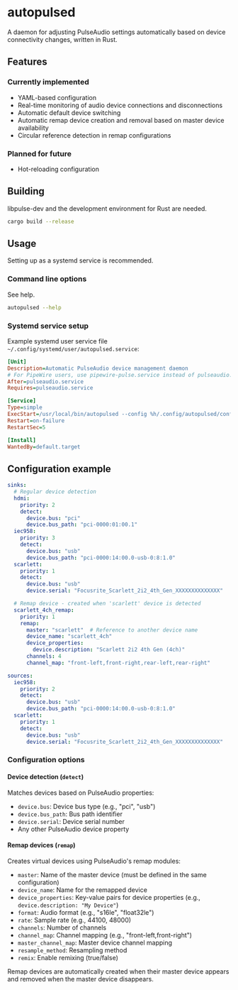 # autopulsed

A daemon for adjusting PulseAudio settings automatically based on device connectivity changes, written in Rust.

## Features

### Currently implemented

- YAML-based configuration
- Real-time monitoring of audio device connections and disconnections
- Automatic default device switching
- Automatic remap device creation and removal based on master device availability
- Circular reference detection in remap configurations

### Planned for future

- Hot-reloading configuration

## Building

libpulse-dev and the development environment for Rust are needed.

```bash
cargo build --release
```

## Usage

Setting up as a systemd service is recommended.

### Command line options

See help.

```bash
autopulsed --help
```

### Systemd service setup

Example systemd user service file `~/.config/systemd/user/autopulsed.service`:

```ini
[Unit]
Description=Automatic PulseAudio device management daemon
# For PipeWire users, use pipewire-pulse.service instead of pulseaudio.service
After=pulseaudio.service
Requires=pulseaudio.service

[Service]
Type=simple
ExecStart=/usr/local/bin/autopulsed --config %h/.config/autopulsed/config.yml
Restart=on-failure
RestartSec=5

[Install]
WantedBy=default.target
```

## Configuration example

```yaml
sinks:
  # Regular device detection
  hdmi:
    priority: 2
    detect:
      device.bus: "pci"
      device.bus_path: "pci-0000:01:00.1"
  iec958:
    priority: 3
    detect:
      device.bus: "usb"
      device.bus_path: "pci-0000:14:00.0-usb-0:8:1.0"
  scarlett:
    priority: 1
    detect:
      device.bus: "usb"
      device.serial: "Focusrite_Scarlett_2i2_4th_Gen_XXXXXXXXXXXXXX"

  # Remap device - created when 'scarlett' device is detected
  scarlett_4ch_remap:
    priority: 1
    remap:
      master: "scarlett"  # Reference to another device name
      device_name: "scarlett_4ch"
      device_properties:
        device.description: "Scarlett 2i2 4th Gen (4ch)"
      channels: 4
      channel_map: "front-left,front-right,rear-left,rear-right"

sources:
  iec958:
    priority: 2
    detect:
      device.bus: "usb"
      device.bus_path: "pci-0000:14:00.0-usb-0:8:1.0"
  scarlett:
    priority: 1
    detect:
      device.bus: "usb"
      device.serial: "Focusrite_Scarlett_2i2_4th_Gen_XXXXXXXXXXXXXX"
```

### Configuration options

#### Device detection (`detect`)
Matches devices based on PulseAudio properties:
- `device.bus`: Device bus type (e.g., "pci", "usb")
- `device.bus_path`: Bus path identifier
- `device.serial`: Device serial number
- Any other PulseAudio device property

#### Remap devices (`remap`)
Creates virtual devices using PulseAudio's remap modules:
- `master`: Name of the master device (must be defined in the same configuration)
- `device_name`: Name for the remapped device
- `device_properties`: Key-value pairs for device properties (e.g., `device.description: "My Device"`)
- `format`: Audio format (e.g., "s16le", "float32le")
- `rate`: Sample rate (e.g., 44100, 48000)
- `channels`: Number of channels
- `channel_map`: Channel mapping (e.g., "front-left,front-right")
- `master_channel_map`: Master device channel mapping
- `resample_method`: Resampling method
- `remix`: Enable remixing (true/false)

Remap devices are automatically created when their master device appears and removed when the master device disappears.
